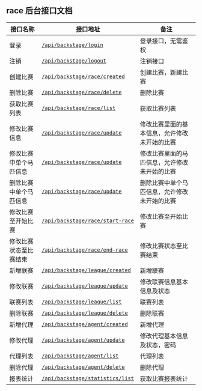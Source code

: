 ## race 后台接口文档
| 接口名称 | 接口地址 | 备注 |
| ------ | ------ | ------ |
| 登录 | [``/api/backstage/login``](./basic/basic.md#登录) | 登录接口，无需鉴权 |
| 注销 | [``/api/backstage/logout``](./basic/basic.md#注销) | 注销接口 |
| 创建比赛 | [``/api/backstage/race/created``](./race/race.md#创建比赛) | 创建比赛，新建比赛 |
| 删除比赛 | [``/api/backstage/race/delete``](./race/race.md#删除比赛) | 删除比赛 |
| 获取比赛列表 | [``/api/backstage/race/list``](./race/race.md#获取比赛列表) | 获取比赛列表 |
| 修改比赛信息 | [``/api/backstage/race/update``](./race/race.md#修改比赛信息) | 修改比赛里面的基本信息，允许修改未开始的比赛 |
| 修改比赛中单个马匹信息 | [``/api/backstage/race/update``](./race/race.md#修改比赛中单个马匹信息) | 修改比赛里面的马匹信息，允许修改未开始的比赛 |
| 删除比赛中单个马匹信息 | [``/api/backstage/race/update``](./race/race.md#删除比赛中单个马匹信息) | 删除比赛中单个马匹信息，允许修改未开始的比赛 |
| 修改比赛至开始比赛 | [``/api/backstage/race/start-race``](./race/race.md#修改比赛至开始比赛) | 修改比赛至开始比赛 |
| 修改比赛状态至比赛结束 | [``/api/backstage/race/end-race``](./race/race.md#修改比赛状态至比赛结束) | 修改比赛状态至比赛结束 |
| 新增联赛 | [``/api/backstage/league/created``](./league/league.md#新增联赛) | 新增联赛 |
| 修改联赛 | [``/api/backstage/league/update``](./league/league.md#修改联赛) | 修改联赛信息基本信息及状态 |
| 联赛列表 | [``/api/backstage/league/list``](./league/league.md#联赛列表) | 联赛列表 |
| 删除联赛 | [``/api/backstage/league/delete``](./league/league.md#删除联赛) | 删除联赛 |
| 新增代理 | [``/api/backstage/agent/created``](./agent/agent.md#新增代理) | 新增代理 |
| 修改代理 | [``/api/backstage/agent/update``](./agent/agent.md#修改代理) | 修改代理基本信息及状态，密码 |
| 代理列表 | [``/api/backstage/agent/list``](./agent/agent.md#代理列表) | 代理列表 |
| 删除代理 | [``/api/backstage/agent/delete``](./agent/agent.md#删除代理) | 删除代理 |
| 报表统计 | [``/api/backstage/statistics/list``](./statistics/statistics.md#报表统计) | 获取比赛报表统计 |
